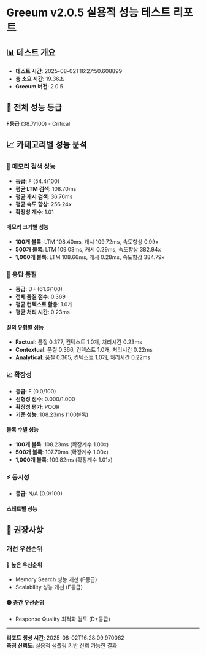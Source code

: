 # Greeum v2.0.5 실용적 성능 테스트 리포트

## 📊 테스트 개요
- **테스트 시간**: 2025-08-02T16:27:50.608899
- **총 소요 시간**: 19.36초
- **Greeum 버전**: 2.0.5

## 🎯 전체 성능 등급
**F등급** (38.7/100) - Critical

## 📈 카테고리별 성능 분석

### 🧠 메모리 검색 성능
- **등급**: F (54.4/100)
- **평균 LTM 검색**: 108.70ms
- **평균 캐시 검색**: 36.76ms
- **평균 속도 향상**: 256.24x
- **확장성 계수**: 1.01

#### 메모리 크기별 성능
- **100개 블록**: LTM 108.40ms, 캐시 109.72ms, 속도향상 0.99x
- **500개 블록**: LTM 109.03ms, 캐시 0.29ms, 속도향상 382.94x
- **1,000개 블록**: LTM 108.66ms, 캐시 0.28ms, 속도향상 384.79x

### 📝 응답 품질
- **등급**: D+ (61.6/100)
- **전체 품질 점수**: 0.369
- **평균 컨텍스트 활용**: 1.0개
- **평균 처리 시간**: 0.23ms

#### 질의 유형별 성능
- **Factual**: 품질 0.377, 컨텍스트 1.0개, 처리시간 0.23ms
- **Contextual**: 품질 0.366, 컨텍스트 1.0개, 처리시간 0.22ms
- **Analytical**: 품질 0.365, 컨텍스트 1.0개, 처리시간 0.22ms

### 📈 확장성
- **등급**: F (0.0/100)
- **선형성 점수**: 0.000/1.000
- **확장성 평가**: POOR
- **기준 성능**: 108.23ms (100블록)

#### 블록 수별 성능
- **100개 블록**: 108.23ms (확장계수 1.00x)
- **500개 블록**: 107.70ms (확장계수 1.00x)
- **1,000개 블록**: 109.82ms (확장계수 1.01x)

### ⚡ 동시성
- **등급**: N/A (0.0/100)

#### 스레드별 성능

## 🎯 권장사항

### 개선 우선순위

#### 🔴 높은 우선순위
- Memory Search 성능 개선 (F등급)
- Scalability 성능 개선 (F등급)

#### 🟡 중간 우선순위
- Response Quality 최적화 검토 (D+등급)

---
**리포트 생성 시간**: 2025-08-02T16:28:09.970062  
**측정 신뢰도**: 실용적 샘플링 기반 신뢰 가능한 결과
